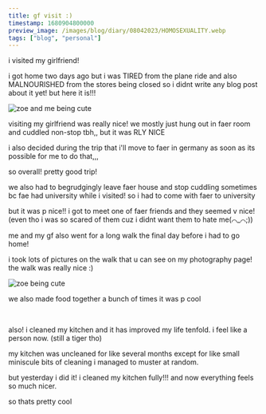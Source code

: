 ```yaml
---
title: gf visit :)
timestamp: 1680904800000
preview_image: /images/blog/diary/08042023/HOMOSEXUALITY.webp
tags: ["blog", "personal"]
---
```


i visited my girlfriend! 

i got home two days ago but i was TIRED from the plane ride and also MALNOURISHED from the stores being closed so i didnt write any blog post about it yet! but here it is!!!

![zoe and me being cute](https://tiger.kittycat.homes/images/blog/diary/08042023/HOMOSEXUALITY.webp)

visiting my girlfriend was really nice! we mostly just hung out in faer room and cuddled non-stop tbh,, but it was RLY NICE

i also decided during the trip that i'll move to faer in germany as soon as its possible for me to do that,,,

so overall! pretty good trip!

we also had to begrudgingly leave faer house and stop cuddling sometimes bc fae had university while i visited! so i had to come with faer to university

but it was p nice!! i got to meet one of faer friends and they seemed v nice! (even tho i was so scared of them cuz i didnt want them to hate me(⌒_⌒;))

me and my gf also went for a long walk the final day before i had to go home!

i took lots of pictures on the walk that u can see on my photography page! the walk was really nice :)

![zoe being cute](https://tiger.kittycat.homes/images/blog/diary/08042023/ZOECUTE.webp)

we also made food together a bunch of times it was p cool

<br>

also! i cleaned my kitchen and it has improved my life tenfold. i feel like a person now. (still a tiger tho)

my kitchen was uncleaned for like several months except for like small miniscule bits of cleaning i managed to muster at random.

but yesterday i did it! i cleaned my kitchen fully!!! and now everything feels so much nicer.

so thats pretty cool

